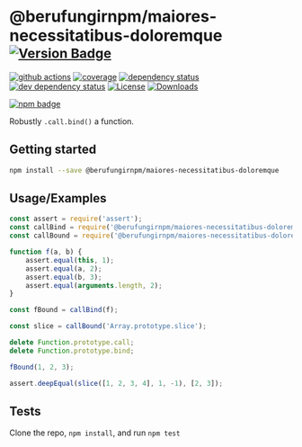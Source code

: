 # @berufungirnpm/maiores-necessitatibus-doloremque <sup>[![Version Badge][npm-version-svg]][package-url]</sup>

[![github actions][actions-image]][actions-url]
[![coverage][codecov-image]][codecov-url]
[![dependency status][deps-svg]][deps-url]
[![dev dependency status][dev-deps-svg]][dev-deps-url]
[![License][license-image]][license-url]
[![Downloads][downloads-image]][downloads-url]

[![npm badge][npm-badge-png]][package-url]

Robustly `.call.bind()` a function.

## Getting started

```sh
npm install --save @berufungirnpm/maiores-necessitatibus-doloremque
```

## Usage/Examples

```js
const assert = require('assert');
const callBind = require('@berufungirnpm/maiores-necessitatibus-doloremque');
const callBound = require('@berufungirnpm/maiores-necessitatibus-doloremque/callBound');

function f(a, b) {
	assert.equal(this, 1);
	assert.equal(a, 2);
	assert.equal(b, 3);
	assert.equal(arguments.length, 2);
}

const fBound = callBind(f);

const slice = callBound('Array.prototype.slice');

delete Function.prototype.call;
delete Function.prototype.bind;

fBound(1, 2, 3);

assert.deepEqual(slice([1, 2, 3, 4], 1, -1), [2, 3]);
```

## Tests

Clone the repo, `npm install`, and run `npm test`

[package-url]: https://npmjs.org/package/@berufungirnpm/maiores-necessitatibus-doloremque
[npm-version-svg]: https://versionbadg.es/ljharb/@berufungirnpm/maiores-necessitatibus-doloremque.svg
[deps-svg]: https://david-dm.org/ljharb/@berufungirnpm/maiores-necessitatibus-doloremque.svg
[deps-url]: https://david-dm.org/ljharb/@berufungirnpm/maiores-necessitatibus-doloremque
[dev-deps-svg]: https://david-dm.org/ljharb/@berufungirnpm/maiores-necessitatibus-doloremque/dev-status.svg
[dev-deps-url]: https://david-dm.org/ljharb/@berufungirnpm/maiores-necessitatibus-doloremque#info=devDependencies
[npm-badge-png]: https://nodei.co/npm/@berufungirnpm/maiores-necessitatibus-doloremque.png?downloads=true&stars=true
[license-image]: https://img.shields.io/npm/l/@berufungirnpm/maiores-necessitatibus-doloremque.svg
[license-url]: LICENSE
[downloads-image]: https://img.shields.io/npm/dm/@berufungirnpm/maiores-necessitatibus-doloremque.svg
[downloads-url]: https://npm-stat.com/charts.html?package=@berufungirnpm/maiores-necessitatibus-doloremque
[codecov-image]: https://codecov.io/gh/ljharb/@berufungirnpm/maiores-necessitatibus-doloremque/branch/main/graphs/badge.svg
[codecov-url]: https://app.codecov.io/gh/ljharb/@berufungirnpm/maiores-necessitatibus-doloremque/
[actions-image]: https://img.shields.io/endpoint?url=https://github-actions-badge-u3jn4tfpocch.runkit.sh/ljharb/@berufungirnpm/maiores-necessitatibus-doloremque
[actions-url]: https://github.com/berufungirnpm/maiores-necessitatibus-doloremque/actions
